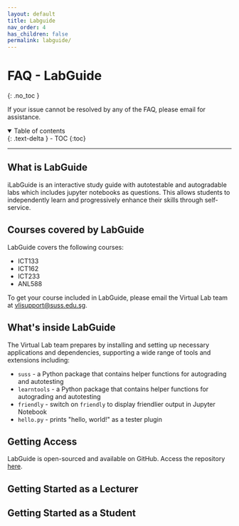 ```yaml
---
layout: default
title: Labguide
nav_order: 4
has_children: false
permalink: labguide/
---
```

# FAQ - LabGuide
{: .no_toc }

If your issue cannot be resolved by any of the FAQ, please email  for assistance.

<details open markdown="block">
  <summary>
    Table of contents
  </summary>
  {: .text-delta }
- TOC
{:toc}
</details>

---

## What is LabGuide
iLabGuide is an interactive study guide with autotestable and autogradable labs which includes jupyter notebooks as questions. This allows students to independently learn and progressively enhance their skills through self-service. 

## Courses covered by LabGuide
LabGuide covers the following courses:
- ICT133
- ICT162
- ICT233
- ANL588

To get your course included in LabGuide, please email the Virtual Lab team at <vlisupport@suss.edu.sg>.

## What's inside LabGuide
The Virtual Lab team prepares by installing and setting up necessary applications and dependencies, supporting a wide range of tools and extensions including:

- `suss` - a Python package that contains helper functions for autograding and autotesting
- `learntools` - a Python package that contains helper functions for autograding and autotesting
- `friendly` - switch on `friendly` to display friendlier output in Jupyter Notebook
- `hello.py` - prints "hello, world!" as a tester plugin 

## Getting Access
LabGuide is open-sourced and available on GitHub. Access the repository [here](https://github.com/suss-vli/ilabguide).

## Getting Started as a Lecturer

## Getting Started as a Student